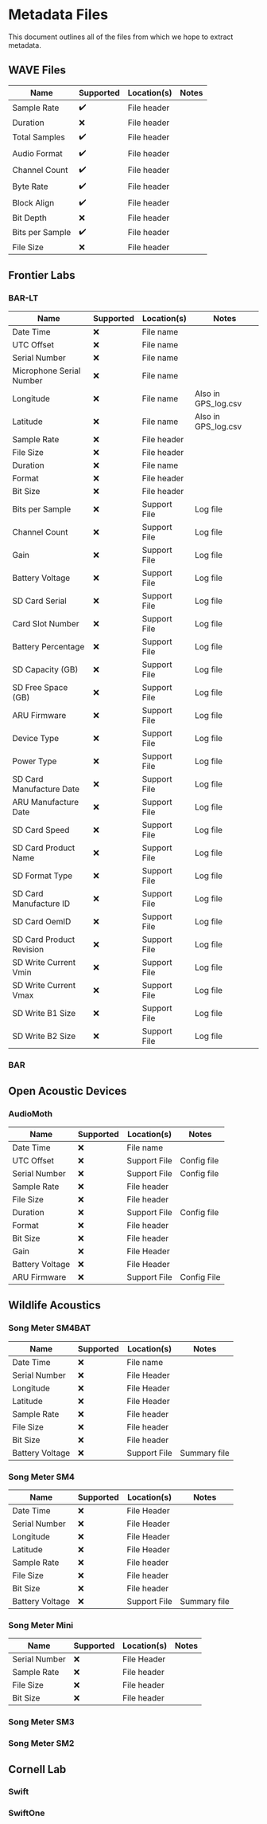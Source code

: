 # Metadata Files

This document outlines all of the files from which we hope to extract metadata.

## WAVE Files

| Name                     | Supported | Location(s)  | Notes               |
| ------------------------ | --------- | ------------ | ------------------- |
| Sample Rate              | ✔️        | File header  |                     |
| Duration                 | :x:       | File header  |                     |
| Total Samples            | ✔️        | File header  |                     |
| Audio Format             | ✔️        | File header  |                     |
| Channel Count            | ✔️        | File header  |                     |
| Byte Rate                | ✔️        | File header  |                     |
| Block Align              | ✔️        | File header  |                     |
| Bit Depth                | :x:       | File header  |                     |
| Bits per Sample          | ✔️        | File header  |                     |
| File Size                | :x:       | File header  |                     |

## Frontier Labs

### BAR-LT

| Name                     | Supported | Location(s)  | Notes               |
| ------------------------ | --------- | ------------ | ------------------- |
| Date Time                | :x:       | File name    |                     |
| UTC Offset               | :x:       | File name    |                     |
| Serial Number            | :x:       | File name    |                     |
| Microphone Serial Number | :x:       | File name    |                     |
| Longitude                | :x:       | File name    | Also in GPS_log.csv |
| Latitude                 | :x:       | File name    | Also in GPS_log.csv |
| Sample Rate              | :x:       | File header  |                     |
| File Size                | :x:       | File header  |                     |
| Duration                 | :x:       | File name    |                     |
| Format                   | :x:       | File header  |                     |
| Bit Size                 | :x:       | File header  |                     |
| Bits per Sample          | :x:       | Support File | Log file            |
| Channel Count            | :x:       | Support File | Log file            |
| Gain                     | :x:       | Support File | Log file            |
| Battery Voltage          | :x:       | Support File | Log file            |
| SD Card Serial           | :x:       | Support File | Log file            |
| Card Slot Number         | :x:       | Support File | Log file            |
| Battery Percentage       | :x:       | Support File | Log file            |
| SD Capacity (GB)         | :x:       | Support File | Log file            |
| SD Free Space (GB)       | :x:       | Support File | Log file            |
| ARU Firmware             | :x:       | Support File | Log file            |
| Device Type              | :x:       | Support File | Log file            |
| Power Type               | :x:       | Support File | Log file            |
| SD Card Manufacture Date | :x:       | Support File | Log file            |
| ARU Manufacture Date     | :x:       | Support File | Log file            |
| SD Card Speed            | :x:       | Support File | Log file            |
| SD Card Product Name     | :x:       | Support File | Log file            |
| SD Format Type           | :x:       | Support File | Log file            |
| SD Card Manufacture ID   | :x:       | Support File | Log file            |
| SD Card OemID            | :x:       | Support File | Log file            |
| SD Card Product Revision | :x:       | Support File | Log file            |
| SD Write Current Vmin    | :x:       | Support File | Log file            |
| SD Write Current Vmax    | :x:       | Support File | Log file            |
| SD Write B1 Size         | :x:       | Support File | Log file            |
| SD Write B2 Size         | :x:       | Support File | Log file            |

### BAR

## Open Acoustic Devices

### AudioMoth

| Name            | Supported | Location(s)  | Notes       |
| --------------- | --------- | ------------ | ----------- |
| Date Time       | :x:       | File name    |             |
| UTC Offset      | :x:       | Support File | Config file |
| Serial Number   | :x:       | Support File | Config file |
| Sample Rate     | :x:       | File header  |             |
| File Size       | :x:       | File header  |             |
| Duration        | :x:       | Support File | Config file |
| Format          | :x:       | File header  |             |
| Bit Size        | :x:       | File header  |             |
| Gain            | :x:       | File Header  |             |
| Battery Voltage | :x:       | File Header  |             |
| ARU Firmware    | :x:       | Support File | Config File |

## Wildlife Acoustics

### Song Meter SM4BAT

| Name            | Supported | Location(s)  | Notes        |
| --------------- | --------- | ------------ | ------------ |
| Date Time       | :x:       | File name    |              |
| Serial Number   | :x:       | File Header  |              |
| Longitude       | :x:       | File Header  |              |
| Latitude        | :x:       | File Header  |              |
| Sample Rate     | :x:       | File header  |              |
| File Size       | :x:       | File header  |              |
| Bit Size        | :x:       | File header  |              |
| Battery Voltage | :x:       | Support File | Summary file |

### Song Meter SM4

| Name            | Supported | Location(s)  | Notes        |
| --------------- | --------- | ------------ | ------------ |
| Date Time       | :x:       | File Header  |              |
| Serial Number   | :x:       | File Header  |              |
| Longitude       | :x:       | File Header  |              |
| Latitude        | :x:       | File Header  |              |
| Sample Rate     | :x:       | File header  |              |
| File Size       | :x:       | File header  |              |
| Bit Size        | :x:       | File header  |              |
| Battery Voltage | :x:       | Support File | Summary file |


### Song Meter Mini

| Name          | Supported | Location(s) | Notes |
| ------------- | --------- | ----------- | ----- |
| Serial Number | :x:       | File Header |       |
| Sample Rate   | :x:       | File header |       |
| File Size     | :x:       | File header |       |
| Bit Size      | :x:       | File header |       |

### Song Meter SM3

### Song Meter SM2

## Cornell Lab

### Swift

### SwiftOne